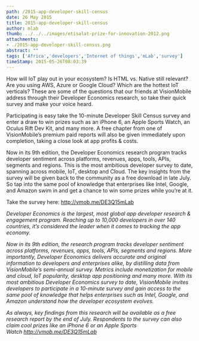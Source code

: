 ```yaml
---
path: /2015-app-developer-skill-census
date: 26 May 2015
title: 2015-app-developer-skill-census
author: mlab
thumb: ../../../images/etisalat-prize-for-innovation-2012.png
attachments: 
- ./2015-app-developer-skill-census.png
abstract: ""
tags: ['Africa','developers','Internet of things','mLab','survey']
timeStamp: 2015-05-26T08:03:39
---
```


How will IoT play out in your ecosystem? Is HTML vs. Native still relevant? Are you using AWS, Azure or Google Cloud? Which are the hottest IoT verticals? These are some of the questions that our friends at VisionMobile address through their Developer Economics research, so take their quick survey and make your voice heard.

Participating is easy take the 10-minute Developer Skill Census survey and enter a draw to win prizes such as an iPhone 6, an Apple Sports Watch, an Oculus Rift Dev Kit, and many more. A free chapter from one of VisionMobile’s premium paid reports will also be given immediately upon completion, taking a close look at app profits &amp; costs.

Now in its 9th edition, the Developer Economics research program tracks developer sentiment across platforms, revenues, apps, tools, APIs, segments and regions. This is the most ambitious developer survey to date, spanning across mobile, IoT, desktop and Cloud. The key insights from the survey will be given back to the community as a free download in late July. So tap into the same pool of knowledge that enterprises like Intel, Google, and Amazon swim in and get a chance to win some prizes while you’re at it.

Take the survey here: [http:&#x2F;&#x2F;vmob.me&#x2F;DE3Q15mLab](http:&#x2F;&#x2F;vmob.me&#x2F;DE3Q15mLab)

_Developer Economics is the largest, most global app developer research &amp; engagement program. Reaching up to 10,000 developers in over 140 countries, it’s considered the leader when it comes to tracking the app economy._

_Now in its 9th edition, the research program tracks developer sentiment across platforms, revenues, apps, tools, APIs, segments and regions. More importantly, Developer Economics delivers accurate and original information to developers and enterprises alike, by distilling data from VisionMobile’s semi-annual survey. Metrics include monetization for mobile and cloud, IoT popularity, desktop app positioning and many more. With its most ambitious Developer Economics survey to date, VisionMobile invites developers to participate in a 10-minute survey and gain access to the same pool of knowledge that helps enterprises such as Intel, Google, and Amazon understand how the developer ecosystem evolves._

_As always, key findings from this research will be available as a free research report by the end of July. Respondents to the survey can also claim cool prizes like an iPhone 6 or an Apple Sports Watch [http:&#x2F;&#x2F;vmob.me&#x2F;DE3Q15mLab](http:&#x2F;&#x2F;vmob.me&#x2F;DE3Q15mLab)_


